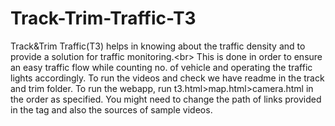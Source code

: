 # Track-Trim-Traffic-T3
Track&amp;Trim Traffic(T3) helps in knowing about the traffic density and to provide a solution for traffic monitoring.&lt;br> This is done in order to ensure an easy traffic flow while counting no. of vehicle and operating the traffic lights accordingly.
To run the videos and check we have readme in the track and trim folder.
To run the webapp, run t3.html>map.html>camera.html in the order as specified. You might need to change the path of links provided in the <href> tag and also the sources of sample videos.
